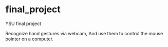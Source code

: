 # final_project
YSU final project 

Recognize hand gestures via webcam, And use them to control the mouse pointer on a computer.
